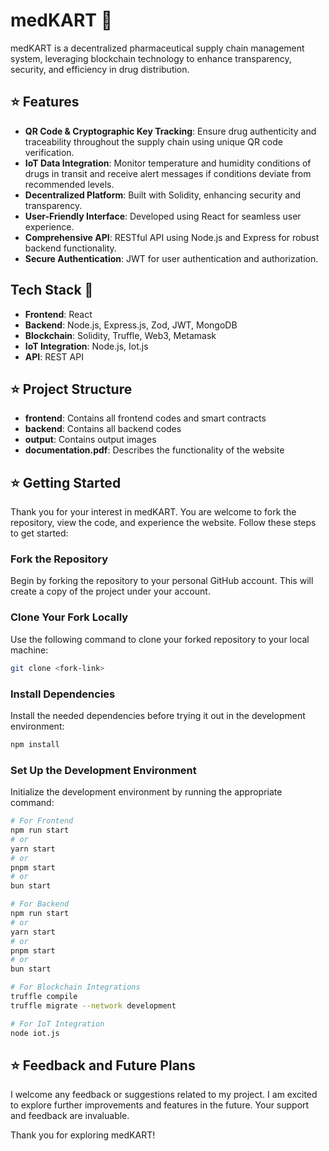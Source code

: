 # medKART 🚀
medKART is a decentralized pharmaceutical supply chain management system, leveraging blockchain technology to enhance transparency, security, and efficiency in drug distribution.

## ⭐ Features
- **QR Code & Cryptographic Key Tracking**: Ensure drug authenticity and traceability throughout the supply chain using unique QR code verification.
- **IoT Data Integration**: Monitor temperature and humidity conditions of drugs in transit and receive alert messages if conditions deviate from recommended levels.
- **Decentralized Platform**: Built with Solidity, enhancing security and transparency.
- **User-Friendly Interface**: Developed using React for seamless user experience.
- **Comprehensive API**: RESTful API using Node.js and Express for robust backend functionality.
- **Secure Authentication**: JWT for user authentication and authorization.

## Tech Stack 🚀
- **Frontend**: React
- **Backend**: Node.js, Express.js, Zod, JWT, MongoDB
- **Blockchain**: Solidity, Truffle, Web3, Metamask
- **IoT Integration**: Node.js, Iot.js
- **API**: REST API

## ⭐ Project Structure
- **frontend**: Contains all frontend codes and smart contracts
- **backend**: Contains all backend codes
- **output**: Contains output images
- **documentation.pdf**: Describes the functionality of the website

## ⭐ Getting Started
Thank you for your interest in medKART. You are welcome to fork the repository, view the code, and experience the website. Follow these steps to get started:

### Fork the Repository
Begin by forking the repository to your personal GitHub account. This will create a copy of the project under your account.

### Clone Your Fork Locally
Use the following command to clone your forked repository to your local machine:
```bash
git clone <fork-link>
```
### Install Dependencies
Install the needed dependencies before trying it out in the development environment:
```bash
npm install
```
### Set Up the Development Environment
Initialize the development environment by running the appropriate command:
```bash
# For Frontend
npm run start
# or
yarn start
# or
pnpm start
# or
bun start

# For Backend
npm run start
# or
yarn start
# or
pnpm start
# or
bun start

# For Blockchain Integrations
truffle compile
truffle migrate --network development

# For IoT Integration
node iot.js
```

## ⭐ Feedback and Future Plans
I welcome any feedback or suggestions related to my project. I am excited to explore further improvements and features in the future. Your support and feedback are invaluable.

Thank you for exploring medKART!



